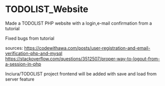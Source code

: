 # TODOLIST_Website
Made a TODOLIST PHP website with a login,e-mail confirmation from a tutorial

Fixed bugs from tutorial

sources:
https://codewithawa.com/posts/user-registration-and-email-verification-php-and-mysql
https://stackoverflow.com/questions/3512507/proper-way-to-logout-from-a-session-in-php


Inciura/TODOLIST project frontend will be added with save and load from server feature
